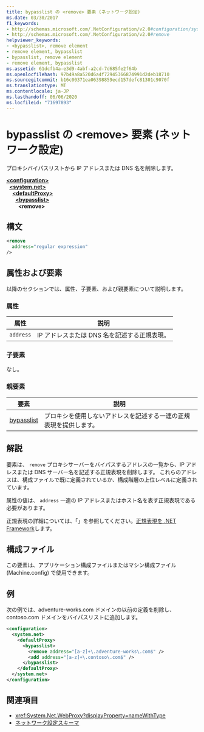 ```yaml
---
title: bypasslist の <remove> 要素 (ネットワーク設定)
ms.date: 03/30/2017
f1_keywords:
- http://schemas.microsoft.com/.NetConfiguration/v2.0#configuration/system.net/defaultProxy/bypasslist/remove
- http://schemas.microsoft.com/.NetConfiguration/v2.0#remove
helpviewer_keywords:
- <bypasslist>, remove element
- remove element, bypasslist
- bypasslist, remove element
- remove element, bypasslist
ms.assetid: 61dcfb4a-e3d9-4abf-a2cd-7d685fe2f64b
ms.openlocfilehash: 97b49a8a520d6a4f72945366874991d2deb18710
ms.sourcegitcommit: b16c00371ea06398859ecd157defc81301c9070f
ms.translationtype: MT
ms.contentlocale: ja-JP
ms.lasthandoff: 06/06/2020
ms.locfileid: "71697893"
---
```

# <a name="remove-element-for-bypasslist-network-settings"></a>bypasslist の \<remove> 要素 (ネットワーク設定)

プロキシバイパスリストから IP アドレスまたは DNS 名を削除します。

[**\<configuration>**](../configuration-element.md)  
&nbsp;&nbsp;[**\<system.net>**](system-net-element-network-settings.md)  
&nbsp;&nbsp;&nbsp;&nbsp;[**\<defaultProxy>**](defaultproxy-element-network-settings.md)  
&nbsp;&nbsp;&nbsp;&nbsp;&nbsp;&nbsp;[**\<bypasslist>**](bypasslist-element-network-settings.md)  
&nbsp;&nbsp;&nbsp;&nbsp;&nbsp;&nbsp;&nbsp;&nbsp;**\<remove>**  

## <a name="syntax"></a>構文

```xml
<remove
  address="regular expression"
/>
```

## <a name="attributes-and-elements"></a>属性および要素

以降のセクションでは、属性、子要素、および親要素について説明します。

### <a name="attributes"></a>属性

|**属性**|**説明**|
|-------------------|---------------------|
|`address`|IP アドレスまたは DNS 名を記述する正規表現。|

### <a name="child-elements"></a>子要素

なし。

### <a name="parent-elements"></a>親要素

|**要素**|**説明**|
|-----------------|---------------------|
|[bypasslist](bypasslist-element-network-settings.md)|プロキシを使用しないアドレスを記述する一連の正規表現を提供します。|

## <a name="remarks"></a>解説

要素は、 `remove` プロキシサーバーをバイパスするアドレスの一覧から、IP アドレスまたは DNS サーバー名を記述する正規表現を削除します。 これらのアドレスは、構成ファイルで既に定義されているか、構成階層の上位レベルに定義されています。

属性の値は、 `address` 一連の IP アドレスまたはホスト名を表す正規表現である必要があります。

正規表現の詳細については、「」を参照してください。[正規表現を .NET Framework](../../../../standard/base-types/regular-expressions.md)します。

## <a name="configuration-files"></a>構成ファイル

この要素は、アプリケーション構成ファイルまたはマシン構成ファイル (Machine.config) で使用できます。

## <a name="example"></a>例

次の例では、adventure-works.com ドメインの以前の定義を削除し、contoso.com ドメインをバイパスリストに追加します。

```xml
<configuration>
  <system.net>
    <defaultProxy>
      <bypasslist>
        <remove address="[a-z]+\.adventure-works\.com$" />
        <add address="[a-z]+\.contoso\.com$" />
      </bypasslist>
    </defaultProxy>
  </system.net>
</configuration>
```

## <a name="see-also"></a>関連項目

- <xref:System.Net.WebProxy?displayProperty=nameWithType>
- [ネットワーク設定スキーマ](index.md)
